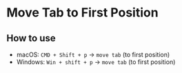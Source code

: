 # Move Tab to First Position

## How to use

- macOS: `CMD + Shift + p` -> `move tab` (to first position)
- Windows: `Win + shift + p` -> `move tab` (to first position)

